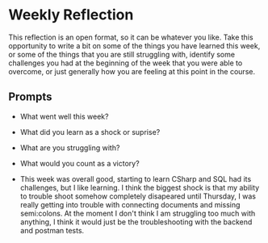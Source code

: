 # Weekly Reflection
This reflection is an open format, so it can be whatever you like. Take this opportunity to write a bit on some of the things you have learned this week, or some of the things that you are still struggling with, identify some challenges you had at the beginning of the week that you were able to overcome, or just generally how you are feeling at this point in the course.

## Prompts
- What went well this week?
- What did you learn as a shock or suprise?
- What are you struggling with?
- What would you count as a victory?

- This week was overall good, starting to learn CSharp and SQL had its challenges, but I like learning. I think the biggest shock is that my ability to trouble shoot somehow completely disapeared until Thursday, I was really getting into trouble with connecting documents and missing semi:colons. At the moment I don't think I am struggling too much with anything, I think it would just be the troubleshooting with the backend and postman tests. 